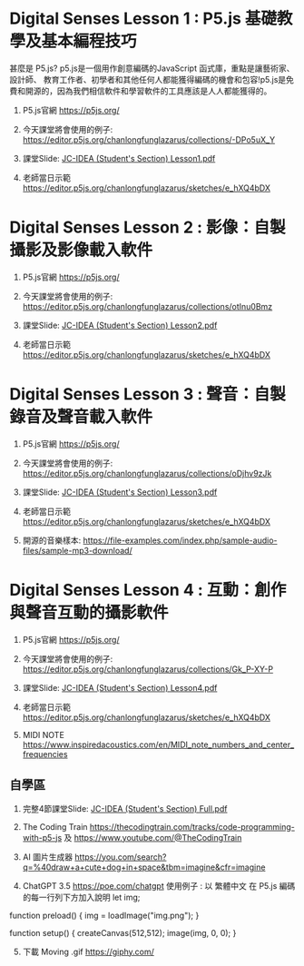 # Digital Senses Lesson 1 : P5.js 基礎教學及基本編程技巧


甚麼是 P5.js?
p5.js是一個用作創意編碼的JavaScript 函式庫，重點是讓藝術家、設計師、 教育工作者、初學者和其他任何人都能獲得編碼的機會和包容!p5.js是免費和開源的，因為我們相信軟件和學習軟件的工具應該是人人都能獲得的。

1. P5.js官網
https://p5js.org/

2. 今天課堂將會使用的例子:
https://editor.p5js.org/chanlongfunglazarus/collections/-DPo5uX_Y

3. 課堂Slide:
[JC-IDEA (Student's Section) Lesson1.pdf](https://github.com/JC-Project-IDEA/Digital-Senses/files/10878924/JC-IDEA.Student.s.Section.Lesson1.pdf)

4. 老師當日示範
https://editor.p5js.org/chanlongfunglazarus/sketches/e_hXQ4bDX


# Digital Senses Lesson 2 : 影像：自製攝影及影像載入軟件


1. P5.js官網
https://p5js.org/

2. 今天課堂將會使用的例子:
https://editor.p5js.org/chanlongfunglazarus/collections/otInu0Bmz

3. 課堂Slide:
[JC-IDEA (Student's Section) Lesson2.pdf](https://github.com/JC-Project-IDEA/Digital-Senses/files/10878927/JC-IDEA.Student.s.Section.Lesson2.pdf)

4. 老師當日示範
https://editor.p5js.org/chanlongfunglazarus/sketches/e_hXQ4bDX


# Digital Senses Lesson 3 : 聲音：自製錄音及聲音載入軟件

1. P5.js官網
https://p5js.org/

2. 今天課堂將會使用的例子:
https://editor.p5js.org/chanlongfunglazarus/collections/oDjhv9zJk

3. 課堂Slide:
[JC-IDEA (Student's Section) Lesson3.pdf](https://github.com/JC-Project-IDEA/Digital-Senses/blob/main/JC-IDEA%20(Student's%20Section)%20Lesson3.pdf)

4. 老師當日示範
https://editor.p5js.org/chanlongfunglazarus/sketches/e_hXQ4bDX

5. 開源的音樂樣本:
https://file-examples.com/index.php/sample-audio-files/sample-mp3-download/

# Digital Senses Lesson 4 : 互動：創作與聲音互動的攝影軟件

1. P5.js官網
https://p5js.org/

2. 今天課堂將會使用的例子:
https://editor.p5js.org/chanlongfunglazarus/collections/Gk_P-XY-P

3. 課堂Slide:
[JC-IDEA (Student's Section) Lesson4.pdf](https://github.com/JC-Project-IDEA/Digital-Senses/blob/main/JC-IDEA%20(Student's%20Section)%20Lesson4.pdf)

4. 老師當日示範
https://editor.p5js.org/chanlongfunglazarus/sketches/e_hXQ4bDX

5. MIDI NOTE
https://www.inspiredacoustics.com/en/MIDI_note_numbers_and_center_frequencies

## 自學區
1. 完整4節課堂Slide:
[JC-IDEA (Student's Section) Full.pdf](https://github.com/JC-Project-IDEA/Digital-Senses/blob/main/JC-IDEA%20(Student's%20Section)%20Full.pdf)

2. The Coding Train
https://thecodingtrain.com/tracks/code-programming-with-p5-js
及
https://www.youtube.com/@TheCodingTrain

3. AI 圖片生成器
https://you.com/search?q=%40draw+a+cute+dog+in+space&tbm=imagine&cfr=imagine

4. ChatGPT 3.5
https://poe.com/chatgpt
使用例子 :
以 繁體中文 在 P5.js 編碼的每一行列下方加入說明 let img;

function preload() {
img = loadImage("img.png");
}

function setup() {
createCanvas(512,512);
image(img, 0, 0);
}

5. 下載 Moving .gif
https://giphy.com/



